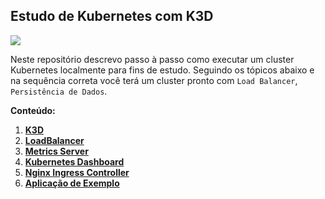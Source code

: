 ## Estudo de Kubernetes com K3D


![](https://k3d.io/v5.1.0/static/img/k3d_logo_black_blue.svg)

Neste repositório descrevo passo à passo como executar um cluster Kubernetes localmente para fins de estudo. Seguindo os tópicos abaixo e na sequência correta você terá um cluster pronto com `Load Balancer`, `Persistência de Dados`.

**Conteúdo:**

01. [**K3D**](Content/k3d/README.md)
02. [**LoadBalancer**](Content/metallb/README.md)
03. [**Metrics Server**](Content/metrics-server/README.md)
04. [**Kubernetes Dashboard**](Content/dashboard/README.md)
05. [**Nginx Ingress Controller**](Content/nginx-ingress-controller/README.md)
06. [**Aplicação de Exemplo**](Content/example-apps/README.md)
